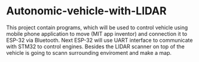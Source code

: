 # Autonomic-vehicle-with-LIDAR
This project contain programs, which will be used to control vehicle using mobile phone application to move (MIT app inventor) and connection it to ESP-32 via Bluetooth. 
Next ESP-32 will use UART interface to communicate with STM32 to control engines. Besides the LIDAR scanner on top of the vehicle is going to scann surrounding enviroment and make a map.

